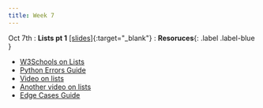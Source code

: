 ```yaml
---
title: Week 7
---
```


Oct 7th
: **Lists pt 1** [\[slides\]](https://docs.google.com/presentation/d/1kE0YqaU-00P_BqQr-7G6Pgw9mN9CC2fcvBx0MXZaJYg/edit?usp=sharing){:target="\_blank"}
: **Resoruces**{: .label .label-blue }
- [W3Schools on Lists](https://www.w3schools.com/python/python_lists.asp)
- [Python Errors Guide](https://docs.google.com/document/d/1S9DKwV66X5zdpiikkvXE7OnUneR4FRKem3v2xGc4zRg/edit?usp=sharing)
- [Video on lists](https://www.youtube.com/watch?v=9OeznAkyQz4)
- [Another video on lists](https://www.youtube.com/watch?v=9q_WqcW4Jdc)
- [Edge Cases Guide](https://docs.google.com/document/d/1erH8pX7RWOcaF2SLMjThGzq7nwDChwIruURsV9-wGN8/edit?usp=sharing)
